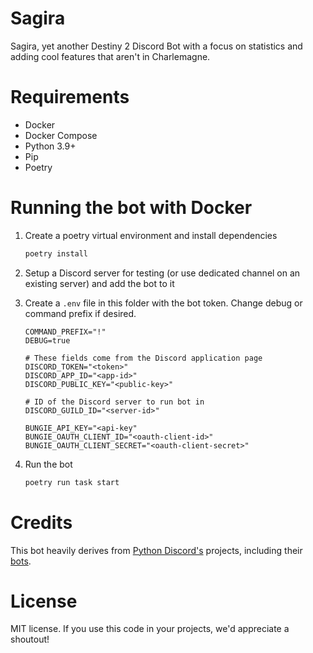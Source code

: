 # Sagira
Sagira, yet another Destiny 2 Discord Bot with a focus on statistics and adding cool features that aren't in Charlemagne.

# Requirements
- Docker
- Docker Compose
- Python 3.9+
- Pip
- Poetry

# Running the bot with Docker
1. Create a poetry virtual environment and install dependencies
   ```bash
   poetry install
   ```

1. Setup a Discord server for testing (or use dedicated channel on an existing server) and add the bot to it

1. Create a `.env` file in this folder with the bot token. Change debug or command prefix if desired.
    ```
    COMMAND_PREFIX="!"
    DEBUG=true

    # These fields come from the Discord application page
    DISCORD_TOKEN="<token>"
    DISCORD_APP_ID="<app-id>"
    DISCORD_PUBLIC_KEY="<public-key>"

    # ID of the Discord server to run bot in
    DISCORD_GUILD_ID="<server-id>"
    
    BUNGIE_API_KEY="<api-key"
    BUNGIE_OAUTH_CLIENT_ID="<oauth-client-id>"
    BUNGIE_OAUTH_CLIENT_SECRET="<oauth-client-secret>"
    ```

1. Run the bot
    ```bash
    poetry run task start
    ```


# Credits
This bot heavily derives from [Python Discord's](https://github.com/python-discord) projects, including their [bots](https://github.com/python-discord/bot).

# License
MIT license. If you use this code in your projects, we'd appreciate a shoutout!
